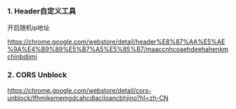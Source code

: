 


### 1. Header自定义工具

开启随机ip地址

https://chrome.google.com/webstore/detail/header%E8%87%AA%E5%AE%9A%E4%B9%89%E5%B7%A5%E5%85%B7/maaccnhcoaehdeehahenkmchinbdjjmi


### 2. CORS Unblock


https://chrome.google.com/webstore/detail/cors-unblock/lfhmikememgdcahcdlaciloancbhjino?hl=zh-CN